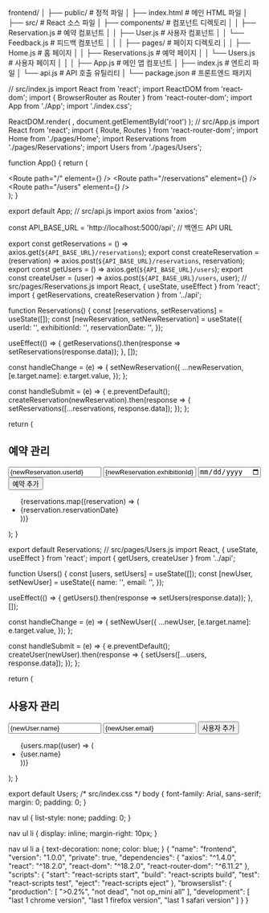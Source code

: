 frontend/
│
├── public/                   # 정적 파일
│   ├── index.html            # 메인 HTML 파일
│
├── src/                      # React 소스 파일
│   ├── components/           # 컴포넌트 디렉토리
│   │   ├── Reservation.js    # 예약 컴포넌트
│   │   ├── User.js           # 사용자 컴포넌트
│   │   └── Feedback.js       # 피드백 컴포넌트
│   │
│   ├── pages/                # 페이지 디렉토리
│   │   ├── Home.js           # 홈 페이지
│   │   ├── Reservations.js   # 예약 페이지
│   │   └── Users.js          # 사용자 페이지
│   │
│   ├── App.js                # 메인 앱 컴포넌트
│   ├── index.js              # 엔트리 파일
│   └── api.js                # API 호출 유틸리티
│
└── package.json              # 프론트엔드 패키지
<!DOCTYPE html>
<html lang="en">
<head>
  <meta charset="UTF-8">
  <meta name="viewport" content="width=device-width, initial-scale=1.0">
  <title>Exhibition Management System</title>
</head>
<body>
  <div id="root"></div>
</body>
</html>
// src/index.js
import React from 'react';
import ReactDOM from 'react-dom';
import { BrowserRouter as Router } from 'react-router-dom';
import App from './App';
import './index.css';

ReactDOM.render(
  <Router>
    <App />
  </Router>,
  document.getElementById('root')
);
// src/App.js
import React from 'react';
import { Route, Routes } from 'react-router-dom';
import Home from './pages/Home';
import Reservations from './pages/Reservations';
import Users from './pages/Users';

function App() {
  return (
    <div className="App">
      <Routes>
        <Route path="/" element={<Home />} />
        <Route path="/reservations" element={<Reservations />} />
        <Route path="/users" element={<Users />} />
      </Routes>
    </div>
  );
}

export default App;
// src/api.js
import axios from 'axios';

const API_BASE_URL = 'http://localhost:5000/api'; // 백엔드 API URL

export const getReservations = () => axios.get(`${API_BASE_URL}/reservations`);
export const createReservation = (reservation) => axios.post(`${API_BASE_URL}/reservations`, reservation);
export const getUsers = () => axios.get(`${API_BASE_URL}/users`);
export const createUser = (user) => axios.post(`${API_BASE_URL}/users`, user);
// src/pages/Reservations.js
import React, { useState, useEffect } from 'react';
import { getReservations, createReservation } from '../api';

function Reservations() {
  const [reservations, setReservations] = useState([]);
  const [newReservation, setNewReservation] = useState({
    userId: '',
    exhibitionId: '',
    reservationDate: '',
  });

  useEffect(() => {
    getReservations().then(response => setReservations(response.data));
  }, []);

  const handleChange = (e) => {
    setNewReservation({
      ...newReservation,
      [e.target.name]: e.target.value,
    });
  };

  const handleSubmit = (e) => {
    e.preventDefault();
    createReservation(newReservation).then(response => {
      setReservations([...reservations, response.data]);
    });
  };

  return (
    <div>
      <h2>예약 관리</h2>
      <form onSubmit={handleSubmit}>
        <input type="text" name="userId" placeholder="사용자 ID" value={newReservation.userId} onChange={handleChange} />
        <input type="text" name="exhibitionId" placeholder="전시 ID" value={newReservation.exhibitionId} onChange={handleChange} />
        <input type="date" name="reservationDate" value={newReservation.reservationDate} onChange={handleChange} />
        <button type="submit">예약 추가</button>
      </form>
      <ul>
        {reservations.map((reservation) => (
          <li key={reservation._id}>{reservation.reservationDate}</li>
        ))}
      </ul>
    </div>
  );
}

export default Reservations;
// src/pages/Users.js
import React, { useState, useEffect } from 'react';
import { getUsers, createUser } from '../api';

function Users() {
  const [users, setUsers] = useState([]);
  const [newUser, setNewUser] = useState({
    name: '',
    email: '',
  });

  useEffect(() => {
    getUsers().then(response => setUsers(response.data));
  }, []);

  const handleChange = (e) => {
    setNewUser({
      ...newUser,
      [e.target.name]: e.target.value,
    });
  };

  const handleSubmit = (e) => {
    e.preventDefault();
    createUser(newUser).then(response => {
      setUsers([...users, response.data]);
    });
  };

  return (
    <div>
      <h2>사용자 관리</h2>
      <form onSubmit={handleSubmit}>
        <input type="text" name="name" placeholder="이름" value={newUser.name} onChange={handleChange} />
        <input type="email" name="email" placeholder="이메일" value={newUser.email} onChange={handleChange} />
        <button type="submit">사용자 추가</button>
      </form>
      <ul>
        {users.map((user) => (
          <li key={user._id}>{user.name}</li>
        ))}
      </ul>
    </div>
  );
}

export default Users;
/* src/index.css */
body {
  font-family: Arial, sans-serif;
  margin: 0;
  padding: 0;
}

nav ul {
  list-style: none;
  padding: 0;
}

nav ul li {
  display: inline;
  margin-right: 10px;
}

nav ul li a {
  text-decoration: none;
  color: blue;
}
{
  "name": "frontend",
  "version": "1.0.0",
  "private": true,
  "dependencies": {
    "axios": "^1.4.0",
    "react": "^18.2.0",
    "react-dom": "^18.2.0",
    "react-router-dom": "^6.11.2"
  },
  "scripts": {
    "start": "react-scripts start",
    "build": "react-scripts build",
    "test": "react-scripts test",
    "eject": "react-scripts eject"
  },
  "browserslist": {
    "production": [
      ">0.2%",
      "not dead",
      "not op_mini all"
    ],
    "development": [
      "last 1 chrome version",
      "last 1 firefox version",
      "last 1 safari version"
    ]
  }
}
